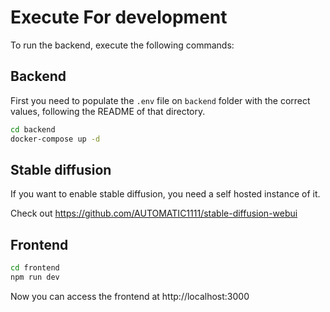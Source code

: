 # Execute For development

To run the backend, execute the following commands:

## Backend

First you need to populate the `.env` file on `backend` folder with the correct values,
following the README of that directory.

```bash
cd backend
docker-compose up -d
```

## Stable diffusion

If you want to enable stable diffusion, you need a self hosted instance of it.

Check out https://github.com/AUTOMATIC1111/stable-diffusion-webui

## Frontend

```bash
cd frontend
npm run dev
```

Now you can access the frontend at http://localhost:3000
